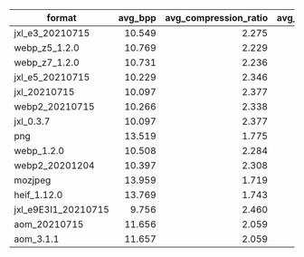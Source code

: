 |      format       |avg_bpp|avg_compression_ratio|avg_space_saving|wavg_encode_time|wavg_decode_time|weissman_score|
|-------------------|------:|--------------------:|---------------:|---------------:|---------------:|-------------:|
|jxl_e3_20210715    | 10.549|                2.275|          0.5605|          0.4825|          0.6872|        1.3966|
|webp_z5_1.2.0      | 10.769|                2.229|          0.5513|          0.8119|          0.6263|        1.2618|
|webp_z7_1.2.0      | 10.731|                2.236|          0.5529|          2.5725|          0.6438|        1.0803|
|jxl_e5_20210715    | 10.229|                2.346|          0.5738|          4.2099|          0.6909|        1.0664|
|jxl_20210715       | 10.097|                2.377|          0.5793|          6.5659|          0.6355|        1.0257|
|webp2_20210715     | 10.266|                2.338|          0.5723|          5.8175|          1.2516|        1.0230|
|jxl_0.3.7          | 10.097|                2.377|          0.5793|          6.7333|          0.6383|        1.0228|
|png                | 13.519|                1.775|          0.4367|          0.8402|          0.8209|        1.0000|
|webp_1.2.0         | 10.508|                2.284|          0.5622|         15.5694|          0.7398|        0.8975|
|webp2_20201204     | 10.397|                2.308|          0.5668|         18.6267|          1.2856|        0.8905|
|mozjpeg            | 13.959|                1.719|          0.4184|          2.1527|          0.1256|        0.8497|
|heif_1.12.0        | 13.769|                1.743|          0.4263|          2.8206|          0.9867|        0.8322|
|jxl_e9E3I1_20210715|  9.756|                2.460|          0.5935|        151.9990|          0.6585|        0.7820|
|aom_20210715       | 11.656|                2.059|          0.5143|         92.8878|          0.9902|        0.6827|
|aom_3.1.1          | 11.657|                2.059|          0.5143|        113.1830|          1.0100|        0.6711|
